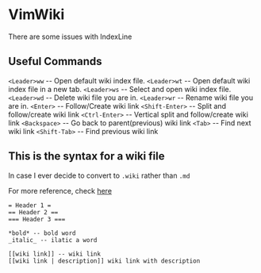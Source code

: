 # VimWiki

There are some issues with IndexLine

## Useful Commands

`<Leader>ww` -- Open default wiki index file.
`<Leader>wt` -- Open default wiki index file in a new tab.
`<Leader>ws` -- Select and open wiki index file.
`<Leader>wd` -- Delete wiki file you are in.
`<Leader>wr` -- Rename wiki file you are in.
`<Enter>` -- Follow/Create wiki link
`<Shift-Enter>` -- Split and follow/create wiki link
`<Ctrl-Enter>` -- Vertical split and follow/create wiki link
`<Backspace>` -- Go back to parent(previous) wiki link
`<Tab>` -- Find next wiki link
`<Shift-Tab>` -- Find previous wiki link

## This is the syntax for a wiki file

In case I ever decide to convert to `.wiki` rather than `.md`

For more reference, check [here](https://www.youtube.com/watch?v=CgjslxZM_EI)

```
= Header 1 =
== Header 2 ==
=== Header 3 ===

*bold* -- bold word
_italic_ -- ilatic a word

[[wiki link]] -- wiki link
[[wiki link | description]] wiki link with description
```

